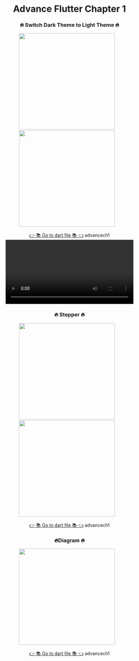 <h1 align="center">Advance Flutter Chapter 1</h1>

<h3 align="center">🔥 Switch Dark Theme to Light Theme 🔥</h3>
<p align="center">
  <img src='https://github.com/AnjaliPurohit2811/advancech1/assets/143180602/09c07214-ceac-4360-8ec5-db06ededec69' width = 300>&nbsp;&nbsp;&nbsp;&nbsp;
  <img src='https://github.com/AnjaliPurohit2811/advancech1/assets/143180602/fe96e275-fcb1-4b0c-9b4d-c041b0191f9c' width = 300>&nbsp;&nbsp;&nbsp;&nbsp;

  <div align="center">
    <a href="https://github.com/AnjaliPurohit2811/advancech1/tree/master/lib/theme">👉 📚 Go to dart file 📚 👈</a>
    advancech1




<video src="https://github.com/AnjaliPurohit2811/advancech1/assets/143180602/a696f62b-425a-4193-a5c1-8ed839c074d0" width="400">
  </div>
</p>

<h3 align="center">🔥 Stepper 🔥</h3>
<p align="center">
  <img src='https://github.com/AnjaliPurohit2811/advancech1/assets/143180602/a7cacfe0-cd75-4096-a631-5392aec9091f' width = 300>&nbsp;&nbsp;&nbsp;&nbsp;
  <img src='https://github.com/AnjaliPurohit2811/advancech1/assets/143180602/cef9bd1d-8299-45fb-874f-6e691998809b' width = 300>&nbsp;&nbsp;&nbsp;&nbsp;

  <div align="center">
    <a href="https://github.com/AnjaliPurohit2811/advancech1/tree/master/lib/theme">👉 📚 Go to dart file 📚 👈</a>
    advancech1
  </div></p>
  <h3 align="center">🔥Diagram 🔥</h3>
<p align="center">
  <img src='https://github.com/AnjaliPurohit2811/advancech1/assets/143180602/8d63ba3f-1872-4ee0-bed7-1e7aa2dec4b3' width = 300>&nbsp;&nbsp;&nbsp;&nbsp;
 

  <div align="center">
    <a href="https://github.com/AnjaliPurohit2811/advancech1">👉 📚 Go to dart file 📚 👈</a>
    advancech1

  </div>




